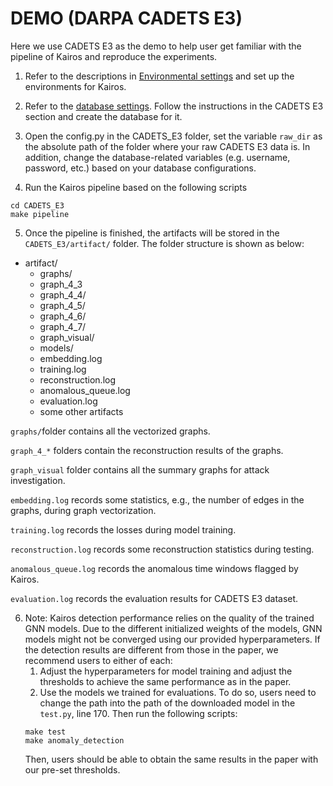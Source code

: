 # DEMO (DARPA CADETS E3)
Here we use CADETS E3 as the demo to help user get familiar with the pipeline of Kairos and reproduce the experiments.

1. Refer to the descriptions in [Environmental settings](docs/Environmental_settings.md) and set up the environments for Kairos.

2. Refer to the [database settings](docs/database.md). Follow the instructions in the CADETS E3 section and create the database for it. 

3. Open the config.py in the CADETS_E3 folder, set the variable ```raw_dir``` as the absolute path of the folder where your raw CADETS E3 data is. In addition, change the database-related variables (e.g. username, password, etc.) based on your database configurations.

4. Run the Kairos pipeline based on the following scripts
```commandline
cd CADETS_E3
make pipeline
```

5. Once the pipeline is finished, the artifacts will be stored in the ```CADETS_E3/artifact/``` folder. The folder structure is shown as below:

- artifact/
    - graphs/
    - graph_4_3
    - graph_4_4/
    - graph_4_5/
    - graph_4_6/
    - graph_4_7/
    - graph_visual/
    - models/
    - embedding.log
    - training.log
    - reconstruction.log
    - anomalous_queue.log
    - evaluation.log
    - some other artifacts

```graphs/```folder contains all the vectorized graphs.

```graph_4_*``` folders contain the reconstruction results of the graphs.

```graph_visual``` folder contains all the summary graphs for attack investigation.

```embedding.log``` records some statistics, e.g., the number of edges in the graphs, during graph vectorization.

```training.log``` records the losses during model training.

```reconstruction.log``` records some reconstruction statistics during testing.

```anomalous_queue.log``` records the anomalous time windows flagged by Kairos.

```evaluation.log``` records the evaluation results for CADETS E3 dataset.

6. Note: Kairos detection performance relies on the quality of the trained GNN models. Due to the different initialized weights of the models, GNN models might not be converged using our provided hyperparameters. If the detection results are different from those in the paper, we recommend users to either of each:
   1. Adjust the hyperparameters for model training and adjust the thresholds to achieve the same performance as in the paper.
   2. Use the models we trained for evaluations. To do so, users need to change the path into the path of the downloaded model in the ```test.py```, line 170. Then run the following scripts:
   ```commandline
   make test
   make anomaly_detection
   ```
   Then, users should be able to obtain the same results in the paper with our pre-set thresholds.
